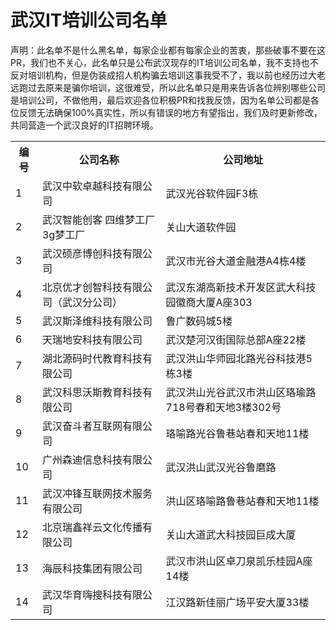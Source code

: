 # 武汉IT培训公司名单

声明：此名单不是什么黑名单，每家企业都有每家企业的苦衷，那些破事不要在这PR，我们也不关心，此名单只是公布武汉现存的IT培训公司名单，我不支持也不反对培训机构，但是伪装成招人机构骗去培训这事我受不了，我以前也经历过大老远跑过去原来是骗你培训，这很难受，所以此名单只是用来告诉各位辨别哪些公司是培训公司，不做他用，最后欢迎各位积极PR和找我反馈，因为名单公司都是各位反馈无法确保100%真实性，所以有错误的地方有望指出，我们及时更新修改，共同营造一个武汉良好的IT招聘环境。

<table class="table table-bordered table-striped table-condensed">  
    <tr>
        <th>编号</th> 
        <th>公司名称</th>  
        <th>公司地址</th>
    </tr>
    <tr>  
        <td>1</td>  
        <td>武汉中软卓越科技有限公司</td>  
        <td>武汉光谷软件园F3栋</td>  
    </tr>  
    <tr>  
        <td>2</td>  
        <td>武汉智能创客 四维梦工厂 3g梦工厂</td>  
        <td>关山大道软件园</td>  
    </tr> 
    <tr>  
        <td>3</td>  
        <td>武汉硕彦博创科技有限公司</td>  
        <td>武汉市光谷大道金融港A4栋4楼</td>  
    </tr> 
    <tr>  
        <td>4</td>  
        <td>北京优才创智科技有限公司（武汉分公司）</td>  
        <td>武汉东湖高新技术开发区武大科技园徽商大厦A座303</td>  
    </tr> 
    <tr>  
        <td>5</td>  
        <td>武汉斯泽维科技有限公司</td>  
        <td>鲁广数码城5楼</td>  
    </tr>
    <tr>  
        <td>6</td>  
        <td>天瑞地安科技有限公司</td>  
        <td>武汉楚河汉街国际总部A座22楼</td>  
    </tr>
    <tr>  
        <td>7</td>  
        <td>湖北源码时代教育科技有限公司</td>  
        <td>武汉洪山华师园北路光谷科技港5栋3楼</td>  
    </tr>
    <tr>  
        <td>8</td>  
        <td>武汉科思沃斯教育科技有限公司</td>  
        <td>武汉洪山光谷武汉市洪山区珞瑜路718号春和天地3楼302号</td>  
    </tr>
    <tr>  
        <td>9</td>  
        <td>武汉奋斗者互联网有限公司</td>  
        <td>珞喻路光谷鲁巷站春和天地11楼</td>  
    </tr>
    <tr>  
        <td>10</td>  
        <td>广州森迪信息科技有限公司</td>  
        <td>武汉洪山武汉光谷鲁磨路</td>  
    </tr>
    <tr>  
        <td>11</td>  
        <td>武汉冲锋互联网技术服务有限公司</td>  
        <td>洪山区珞喻路鲁巷站春和天地11楼</td>  
    </tr>
    <tr>  
        <td>12</td>  
        <td>北京瑞鑫祥云文化传播有限公司</td>  
        <td>关山大道武大科技园巨成大厦</td>  
    </tr>
    <tr>  
        <td>13</td>  
        <td>海辰科技集团有限公司</td>  
        <td>武汉市洪山区卓刀泉凯乐桂园A座14楼</td>  
    </tr>
    <tr>  
        <td>14</td>  
        <td>武汉华育嗨搜科技有限公司</td>  
        <td>江汉路新佳丽广场平安大厦33楼</td>  
    </tr>
</table>  



